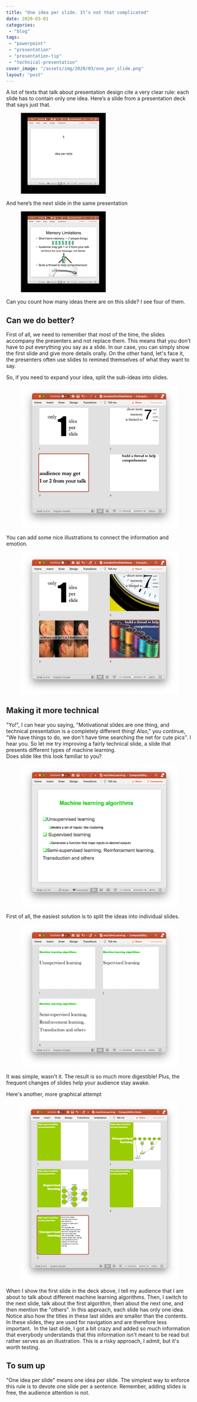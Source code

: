 ```yaml
---
title: "One idea per slide. It’s not that complicated"
date: 2020-03-01
categories: 
 - "blog"
tags: 
 - "powerpoint"
 - "presentation"
 - "presentation-tip"
 - "technical-presentation"
cover_image: "/assets/img/2020/03/one_per_slide.png"
layout: "post"
---
```


<!-- wp:paragraph -->
A lot of texts that talk about presentation design cite a very clear rule: each slide has to contain only one idea. Here’s a slide from a presentation deck that says just that.


<!-- /wp:paragraph -->

<!-- wp:image {"id":3726,"sizeSlug":"large","linkDestination":"none"} -->
<figure class="wp-block-image size-large"><img src="/assets/img/2020/12/one.png" alt="" class="wp-image-3726"></figure>
<!-- /wp:image -->

<!-- wp:paragraph -->
And here’s the next slide in the same presentation


<!-- /wp:paragraph -->

<!-- wp:image {"id":3727,"sizeSlug":"large","linkDestination":"none"} -->
<figure class="wp-block-image size-large"><img src="/assets/img/2020/12/two.png" alt="" class="wp-image-3727"></figure>
<!-- /wp:image -->

<!-- wp:paragraph -->
Can you count how many ideas there are on this slide? I see four of them.


<!-- /wp:paragraph -->

<!-- wp:heading -->
## Can we do better?


<!-- /wp:heading -->

<!-- wp:paragraph -->
First of all, we need to remember that most of the time, the slides accompany the presenters and not replace them. This means that you don't have to put everything you say as a slide. In our case, you can simply show the first slide and give more details orally. On the other hand, let's face it, the presenters often use slides to remined themselves of what they want to say. 


<!-- /wp:paragraph -->

<!-- wp:paragraph -->
So, if you need to expand your idea, split the sub-ideas into slides. 


<!-- /wp:paragraph -->

<!-- wp:image {"id":3730,"sizeSlug":"large","linkDestination":"none"} -->
<figure class="wp-block-image size-large"><img src="/assets/img/2020/12/screen-shot-2020-12-03-at-11.40.34.png" alt="" class="wp-image-3730"></figure>
<!-- /wp:image -->

<!-- wp:paragraph -->
You can add some nice illustrations to connect the information and emotion. 


<!-- /wp:paragraph -->

<!-- wp:image {"id":3729,"sizeSlug":"large","linkDestination":"none"} -->
<figure class="wp-block-image size-large"><img src="/assets/img/2020/12/screen-shot-2020-12-03-at-11.33.43.png" alt="" class="wp-image-3729"></figure>
<!-- /wp:image -->

<!-- wp:heading -->
## Making it more technical 


<!-- /wp:heading -->

<!-- wp:paragraph -->
"Yo!", I can hear you saying, "Motivational slides are one thing, and technical presentation is a completely different thing! Also," you continue, "We have things to do, we don't have time searching the net for cute pics". I hear you. So let me try improving a fairly technical slide, a slide that presents different types of machine learning.<br>Does slide like this look familiar to you?


<!-- /wp:paragraph -->

<!-- wp:image {"id":3732,"sizeSlug":"large","linkDestination":"none"} -->
<figure class="wp-block-image size-large"><img src="/assets/img/2020/12/image-1.png" alt="" class="wp-image-3732"></figure>
<!-- /wp:image -->

<!-- wp:paragraph -->
First of all, the easiest solution is to split the ideas into individual slides. 


<!-- /wp:paragraph -->

<!-- wp:image {"id":3734,"sizeSlug":"large","linkDestination":"none"} -->
<figure class="wp-block-image size-large"><img src="/assets/img/2020/12/image-2.png" alt="" class="wp-image-3734"></figure>
<!-- /wp:image -->

<!-- wp:paragraph -->
It was simple, wasn't it. The result is so much more digestible! Plus, the frequent changes of slides help your audience stay awake.


<!-- /wp:paragraph -->

<!-- wp:paragraph -->
Here's another, more graphical attempt


<!-- /wp:paragraph -->

<!-- wp:image {"id":3737,"sizeSlug":"large","linkDestination":"none"} -->
<figure class="wp-block-image size-large"><img src="/assets/img/2020/12/image-4.png" alt="" class="wp-image-3737"></figure>
<!-- /wp:image -->

<!-- wp:paragraph -->
When I show the first slide in the deck above, I tell my audience that I am about to talk about different machine learning algorithms. Then, I switch to the next slide, talk about the first algorithm, then about the next one, and then mention the "others". In this approach, each slide has only one idea. Notice also how the titles in these last slides are smaller than the contents. In these slides, they are used for navigation and are therefore less important.  In the last slide, I got a bit crazy and added so much information that everybody understands that this information isn't meant to be read but rather serves as an illustration. This is a risky approach, I admit, but it's worth testing.


<!-- /wp:paragraph -->

<!-- wp:heading -->
## To sum up


<!-- /wp:heading -->

<!-- wp:paragraph -->
"One idea per slide" means one idea per slide. The simplest way to enforce this rule is to devote one slide per a sentence. Remember, adding slides is  free, the audience attention is not.


<!-- /wp:paragraph -->
